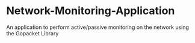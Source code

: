 # Network-Monitoring-Application
An application to perform active/passive monitoring on the network using the Gopacket Library 
